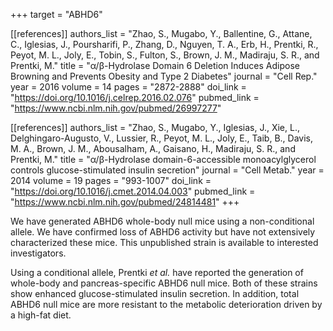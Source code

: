 +++
target = "ABHD6"

[[references]]
authors_list = "Zhao, S., Mugabo, Y., Ballentine, G., Attane, C., Iglesias, J., Poursharifi, P., Zhang, D., Nguyen, T. A., Erb, H., Prentki, R., Peyot, M. L., Joly, E., Tobin, S., Fulton, S., Brown, J. M., Madiraju, S. R., and Prentki, M."
title = "α/β-Hydrolase Domain 6 Deletion Induces Adipose Browning and Prevents Obesity and Type 2 Diabetes"
journal = "Cell Rep."
year = 2016
volume = 14
pages = "2872-2888"
doi_link = "https://doi.org/10.1016/j.celrep.2016.02.076"
pubmed_link = "https://www.ncbi.nlm.nih.gov/pubmed/26997277"

[[references]]
authors_list = "Zhao, S., Mugabo, Y., Iglesias, J., Xie, L., Delghingaro-Augusto, V., Lussier, R., Peyot, M. L., Joly, E., Taib, B., Davis, M. A., Brown, J. M., Abousalham, A., Gaisano, H., Madiraju, S. R., and Prentki, M."
title = "α/β-Hydrolase domain-6-accessible monoacylglycerol controls glucose-stimulated insulin secretion"
journal = "Cell Metab."
year = 2014
volume = 19
pages = "993-1007"
doi_link = "https://doi.org/10.1016/j.cmet.2014.04.003"
pubmed_link = "https://www.ncbi.nlm.nih.gov/pubmed/24814481"
+++

<p>We have generated ABHD6 whole-body null mice using a non-conditional allele. We have confirmed loss of ABHD6 activity but have not extensively characterized these mice. This unpublished strain is available to interested investigators.</p>

<p>Using a conditional allele, Prentki <em>et al.</em> have reported the generation of whole-body and pancreas-specific ABHD6 null mice. Both of these strains show enhanced glucose-stimulated insulin secretion. In addition, total ABHD6 null mice are more resistant to the metabolic deterioration driven by a high-fat diet.</p>